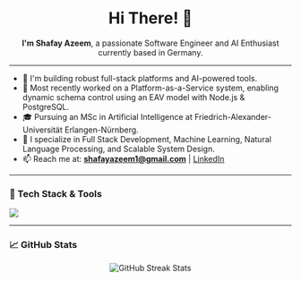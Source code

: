 <h1 align="center">Hi There! 👋</h1>

<p align="center">
  <b>I'm Shafay Azeem</b>, a passionate Software Engineer and AI Enthusiast currently based in Germany.
</p>

---

- 🔭 I'm building robust full-stack platforms and AI-powered tools.
- 💼 Most recently worked on a Platform-as-a-Service system, enabling dynamic schema control using an EAV model with Node.js & PostgreSQL.
- 🎓 Pursuing an MSc in Artificial Intelligence at Friedrich-Alexander-Universität Erlangen-Nürnberg.
- 🧠 I specialize in Full Stack Development, Machine Learning, Natural Language Processing, and Scalable System Design.
- 📫 Reach me at: **shafayazeem1@gmail.com** | [LinkedIn](https://www.linkedin.com/in/shafay-azeem)

---

### 🚀 Tech Stack & Tools
<p align="left">
  <img src="https://skillicons.dev/icons?i=ts,js,react,nextjs,nodejs,postgres,python,aws,docker,git,github,vercel" />
</p>

---

### 📈 GitHub Stats
<p align="center">
  <img src="https://github-readme-streak-stats.herokuapp.com/?user=shafay-azeem&theme=default" alt="GitHub Streak Stats" />
</p>
